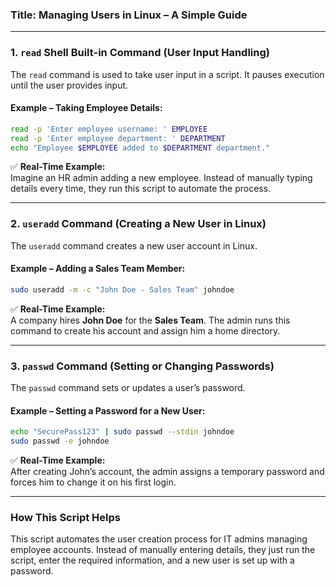### **Title: Managing Users in Linux – A Simple Guide**  

---

### **1. `read` Shell Built-in Command (User Input Handling)**  
The `read` command is used to take user input in a script. It pauses execution until the user provides input.  

#### **Example – Taking Employee Details:**  
```bash
read -p 'Enter employee username: ' EMPLOYEE
read -p 'Enter employee department: ' DEPARTMENT
echo "Employee $EMPLOYEE added to $DEPARTMENT department."
```
✅ **Real-Time Example:**  
Imagine an HR admin adding a new employee. Instead of manually typing details every time, they run this script to automate the process.  

---

### **2. `useradd` Command (Creating a New User in Linux)**  
The `useradd` command creates a new user account in Linux.  

#### **Example – Adding a Sales Team Member:**  
```bash
sudo useradd -m -c "John Doe - Sales Team" johndoe
```
✅ **Real-Time Example:**  
A company hires **John Doe** for the **Sales Team**. The admin runs this command to create his account and assign him a home directory.  

---

### **3. `passwd` Command (Setting or Changing Passwords)**  
The `passwd` command sets or updates a user’s password.  

#### **Example – Setting a Password for a New User:**  
```bash
echo "SecurePass123" | sudo passwd --stdin johndoe
sudo passwd -e johndoe
```
✅ **Real-Time Example:**  
After creating John’s account, the admin assigns a temporary password and forces him to change it on his first login.  

---

### **How This Script Helps**  
This script automates the user creation process for IT admins managing employee accounts. Instead of manually entering details, they just run the script, enter the required information, and a new user is set up with a password.  

